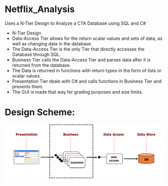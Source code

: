 # Netflix_Analysis
Uses a N-Tier Design to Analyze a CTA Database using SQL and C#


* N-Tier Design
* Data-Access Tier allows for the return scalar values and sets of data, as well as changing data in the database.
* The Data-Access Tier is the only Tier that directly accesses the Database through SQL.
* Business Tier calls the Data-Access Tier and parses data after it is returned from the database.
* The Data is returned in functions with return types in the form of lists or scalar values.
* Presentation Tier deals with C# and calls functions in Business Tier and presents them.
* The GUI is made that way for grading purposes and size limits.

# Design Scheme:
![Design_Scheme_Picture_here](Netflix_Analysis/Readme_Diagram.PNG?raw=true "")
